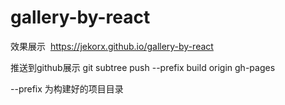# gallery-by-react

效果展示  https://jekorx.github.io/gallery-by-react

推送到github展示  git subtree push --prefix build origin gh-pages

--prefix 为构建好的项目目录
